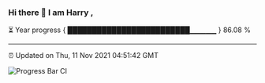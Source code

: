 ### Hi there 👋 I am Harry , 

⏳ Year progress { █████████████████████████▁▁▁▁▁ } 86.08 %

---

⏰ Updated on Thu, 11 Nov 2021 04:51:42 GMT

![Progress Bar CI](https://github.com/duykhang68/duykhang68/workflows/Progress%20Bar%20CI/badge.svg)
